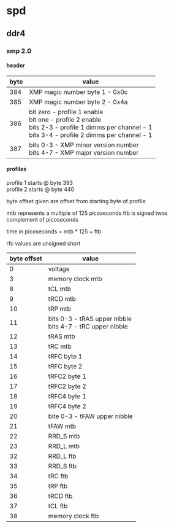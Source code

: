 # spd

## ddr4

### xmp 2.0

#### header

byte | value
-----|-------
384  | XMP magic number byte 1 - 0x0c
385  | XMP magic number byte 2 - 0x4a
386  | bit zero - profile 1 enable <br> bit one - profile 2 enable <br> bits 2-3 - profile 1 dimms per channel - 1 <br> bits 3-4 - profile 2 dimms per channel - 1
387  | bits 0-3 - XMP minor version number <br> bits 4-7 - XMP major version number

#### profiles

profile 1 starts @ byte 393 <br>
profile 2 starts @ byte 440 <br>

byte offset given are offset from starting byte of profile

mtb represents a multiple of 125 picoseconds
ftb is signed twos complement of picoseconds

time in picoseconds = mtb * 125 + ftb 

rfc values are unsigned short

byte offset | value
------------|-------
0           | voltage
3           | memory clock mtb
8           | tCL mtb
9           | tRCD mtb
10          | tRP mtb
11          | bits 0-3 - tRAS upper nibble <br> bits 4-7 - tRC upper nibble
12          | tRAS mtb
13          | tRC mtb
14          | tRFC byte 1
15          | tRFC byte 2
16          | tRFC2 byte 1
17          | tRFC2 byte 2
18          | tRFC4 byte 1
19          | tRFC4 byte 2
20          | bite 0-3 - tFAW upper nibble
21          | tFAW mtb
22          | RRD_S mtb
23          | RRD_L mtb
32          | RRD_L ftb
33          | RRD_S ftb
34          | tRC ftb
35          | tRP ftb
36          | tRCD ftb
37          | tCL ftb
38          | memory clock ftb
